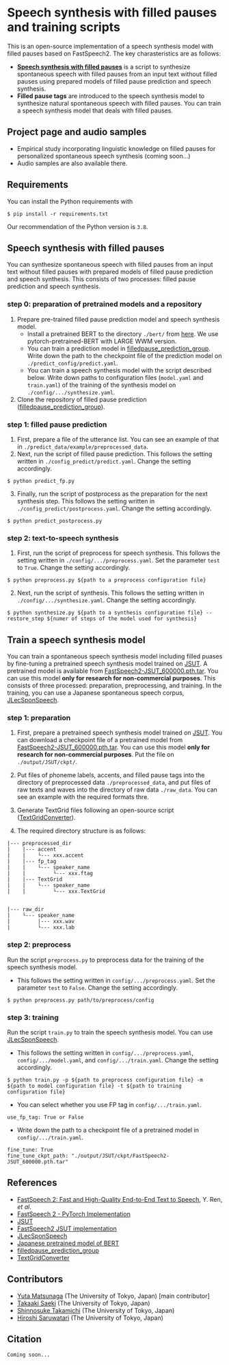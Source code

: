 # Speech synthesis with filled pauses and training scripts

This is an open-source implementation of a speech synthesis model with filled pauses based on FastSpeech2. The key charasteristics are as follows:
- [__Speech synthesis with filled pauses__](#speech-synthesis-with-filled-pauses) is a script to synthesize spontaneous speech with filled pauses from an input text without filled pauses using prepared models of filled pause prediction and speech synthesis.
- __Filled pause tags__ are introduced to the speech synthesis model to synthesize natural spontaneous speech with filled pauses. You can train a speech synthesis model that deals with filled pauses.

## Project page and audio samples

- Empirical study incorporating linguistic knowledge on filled pauses for personalized spontaneous speech synthesis (coming soon...)
- Audio samples are also available there.

## Requirements

You can install the Python requirements with

```
$ pip install -r requirements.txt
```

Our recommendation of the Python version is ``3.8``.

## Speech synthesis with filled pauses

You can synthesize spontaneous speech with filled pauses from an input text without filled pauses with prepared models of filled pause prediction and speech synthesis. This consists of two processes: filled pause prediction and speech synthesis.

### step 0: preparation of pretrained models and a repository

1. Prepare pre-trained filled pause prediction model and speech synthesis model.
    - Install a pretrained BERT to the directory ``./bert/`` from [here](https://nlp.ist.i.kyoto-u.ac.jp/?ku_bert_japanese). We use pytorch-pretrained-BERT with LARGE WWM version.
    - You can train a prediction model in [filledpause_prediction_group](https://github.com/ndkgit339/filledpause_prediction_group). Write down the path to the checkpoint file of the prediction model on ``./predict_config/predict.yaml``.
    - You can train a speech synthesis model with the script described below. Write down paths to configuration files (``model.yaml`` and ``train.yaml``) of the training of the synthesis model on ``./config/.../synthesize.yaml``.
2. Clone the repository of filled pause prediction ([filledpause_prediction_group](https://github.com/ndkgit339/filledpause_prediction_group)).

### step 1: filled pause prediction

1. First, prepare a file of the utterance list. You can see an example of that in ``./predict_data/example/preprocessed_data``.
2. Next, run the script of filled pause prediction. This follows the setting written in ``./config_predict/predict.yaml``. Change the setting accordingly.

```
$ python predict_fp.py
```

3. Finally, run the script of postprocess as the preparation for the next synthesis step. This follows the setting written in ``./config_predict/postprocess.yaml``. Change the setting accordingly.

```
$ python predict_postprocess.py
```

### step 2: text-to-speech synthesis

1. First, run the script of preprocess for speech synthesis. This follows the setting written in ``./config/.../preprocess.yaml``. Set the parameter ``test`` to ``True``. Change the setting accordingly.

```
$ python preprocess.py ${path to a preprocess configuration file}
```

2. Next, run the script of synthesis. This follows the setting written in ``./config/.../synthesize.yaml``. Change the setting accordingly.

```
$ python synthesize.py ${path to a synthesis configuration file} --restore_step ${numer of steps of the model used for synthesis}
```

## Train a speech synthesis model

You can train a spontaneous speech synthesis model including filled puases by fine-tuning a pretrained speech synthesis model trained on [JSUT](https://sites.google.com/site/shinnosuketakamichi/publication/jsut). A pretrained model is available from [FastSpeech2-JSUT_600000.pth.tar](https://drive.google.com/uc?export=download&id=1lNMFR6gnv5ApkYIc7DkYMuK98AB8zI7F). You can use this model __only for research for non-commercial purposes__.
This consists of three processed: preparation, preprocessing, and training. In the training, you can use a Japanese spontaneous speech corpus, [JLecSponSpeech](https://sites.google.com/g.ecc.u-tokyo.ac.jp/yuta-matsunaga/publications/spon_utokyo_lecture).

### step 1: preparation

1. First, prepare a pretrained speech synthesis model trained on [JSUT](https://sites.google.com/site/shinnosuketakamichi/publication/jsut). You can download a checkpoint file of a pretrained model from [FastSpeech2-JSUT_600000.pth.tar](https://drive.google.com/uc?export=download&id=1lNMFR6gnv5ApkYIc7DkYMuK98AB8zI7F). You can use this model __only for research for non-commercial purposes__. Put the file on ``./output/JSUT/ckpt/``.

2. Put files of phoneme labels, accents, and filled pause tags into the directory of preprocessed data ``./preprocessed_data``, and put files of raw texts and waves into the directory of raw data ``./raw_data``. You can see an example with the required formats thre.
   
3. Generate TextGrid files following an open-source script ([TextGridConverter](https://github.com/Syuparn/TextGridConverter)).
   
4. The required directory structure is as follows:
```
|--- preprocessed_dir
|    |--- accent
|    |    └--- xxx.accent
|    |--- fp_tag
|    |    └--- speaker_name
|    |         └--- xxx.ftag
|    |--- TextGrid
|    |    └--- speaker_name
|    |         └--- xxx.TextGrid


|--- raw_dir
|    └--- speaker_name
|         |--- xxx.wav
|         └--- xxx.lab
```

### step 2: preprocess
Run the script ``preprocess.py`` to preprocess data for the training of the speech synthesis model.
- This follows the setting written in ``config/.../preprocess.yaml``. Set the parameter ``test`` to ``False``. Change the setting accordingly.
```
$ python preprocess.py path/to/preprocess/config
```

### step 3: training
Run the script ``train.py`` to train the speech synthesis model. You can use [JLecSponSpeech](https://sites.google.com/g.ecc.u-tokyo.ac.jp/yuta-matsunaga/publications/spon_utokyo_lecture).
- This follows the setting written in ``config/.../preprocess.yaml``, ``config/.../model.yaml``, and ``config/.../train.yaml``. Change the setting accordingly.
```
$ python train.py -p ${path to preprocess configuration file} -m ${path to model configuration file} -t ${path to training configuration file}
```
- You can select whether you use FP tag in ``config/.../train.yaml``.
```
use_fp_tag: True or False
```
- Write down the path to a checkpoint file of a pretrained model in ``config/.../train.yaml``.
```
fine_tune: True
fine_tune_ckpt_path: "./output/JSUT/ckpt/FastSpeech2-JSUT_600000.pth.tar"
```

## References
- [FastSpeech 2: Fast and High-Quality End-to-End Text to Speech](https://arxiv.org/abs/2006.04558), Y. Ren, *et al*.
- [FastSpeech 2 - PyTorch Implementation](https://github.com/ming024/FastSpeech2)
- [JSUT](https://sites.google.com/site/shinnosuketakamichi/publication/jsut)
- [FastSpeech2 JSUT implementation](https://github.com/Wataru-Nakata/FastSpeech2-JSUT)
- [JLecSponSpeech](https://sites.google.com/g.ecc.u-tokyo.ac.jp/yuta-matsunaga/publications/spon_utokyo_lecture)
- [Japanese pretrained model of BERT](https://nlp.ist.i.kyoto-u.ac.jp/?ku_bert_japanese)
- [filledpause_prediction_group](https://github.com/ndkgit339/filledpause_prediction_group)
- [TextGridConverter](https://github.com/Syuparn/TextGridConverter)

## Contributors
- [Yuta Matsunaga](https://sites.google.com/g.ecc.u-tokyo.ac.jp/yuta-matsunaga/home) (The University of Tokyo, Japan) [main contributor]
- [Takaaki Saeki](https://takaaki-saeki.github.io/) (The University of Tokyo, Japan)
- [Shinnosuke Takamichi](https://sites.google.com/site/shinnosuketakamichi/home) (The University of Tokyo, Japan)
- [Hiroshi Saruwatari](https://researchmap.jp/read0102891/) (The University of Tokyo, Japan)

## Citation
```
Coming soon...